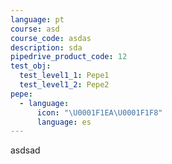 ```yaml
---
language: pt
course: asd
course_code: asdas
description: sda
pipedrive_product_code: 12
test_obj:
  test_level1_1: Pepe1
  test_level1_2: Pepe2
pepe:
  - language:
      icon: "\U0001F1EA\U0001F1F8"
      language: es
---
```

asdsad
